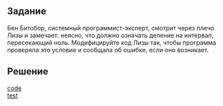 ## Задание

Бен Битобор, системный программист-эксперт, смотрит через плечо Лизы и замечает: неясно, что должно означать деление на интервал, пересекающий ноль. Модифицируйте код Лизы так, чтобы программа проверяла это условие и сообщала об ошибке, если оно возникает.

## Решение
[code](../../src/chapter02/solution_09.rkt)  
[test](../../test/chapter02/test_09.rkt)